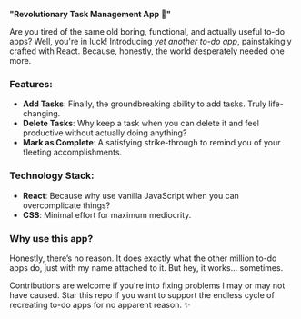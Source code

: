 **"Revolutionary Task Management App 🚀"**

Are you tired of the same old boring, functional, and actually useful to-do apps? Well, you're in luck! Introducing *yet another to-do app*, painstakingly crafted with React. Because, honestly, the world desperately needed one more.

### Features:
- **Add Tasks**: Finally, the groundbreaking ability to add tasks. Truly life-changing.  
- **Delete Tasks**: Why keep a task when you can delete it and feel productive without actually doing anything?  
- **Mark as Complete**: A satisfying strike-through to remind you of your fleeting accomplishments.  

### Technology Stack:
- **React**: Because why use vanilla JavaScript when you can overcomplicate things?  
- **CSS**: Minimal effort for maximum mediocrity.  

### Why use this app?
Honestly, there’s no reason. It does exactly what the other million to-do apps do, just with my name attached to it. But hey, it works... sometimes.

Contributions are welcome if you're into fixing problems I may or may not have caused. Star this repo if you want to support the endless cycle of recreating to-do apps for no apparent reason. ✨
